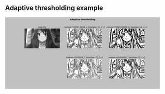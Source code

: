 ## Adaptive thresholding example
![Adaptive thresholding Haruhi image](./Images/Adaptive_thresholding_haruhi.PNG)
